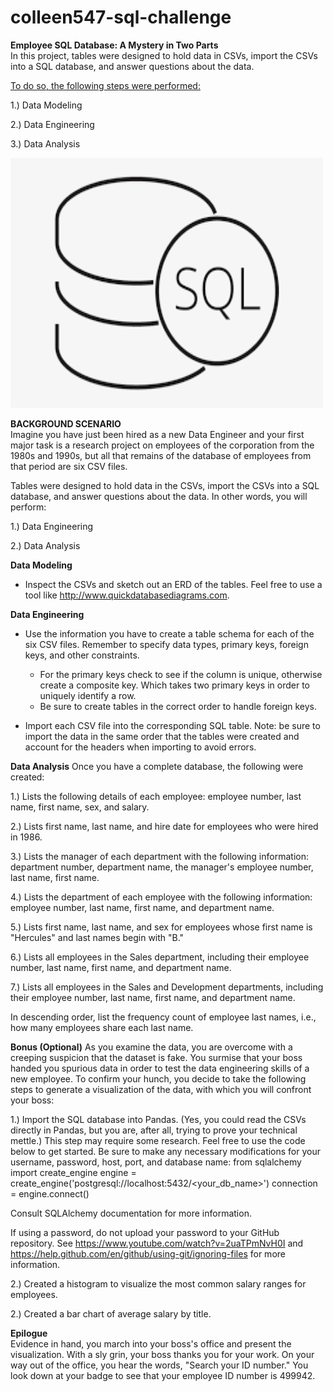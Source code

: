 # colleen547-sql-challenge

<b>Employee SQL Database: A Mystery in Two Parts</b><br>
In this project, tables were designed to hold data in CSVs, import the CSVs into a SQL database, and answer questions about the data.<br> 

<u>To do so, the following steps were performed:</u>

   1.) Data Modeling

   2.) Data Engineering

   3.) Data Analysis

<img src="static/images/Relations_SQL.png" width="500" height="400"/><img style="float:right"></div>

<b>BACKGROUND SCENARIO</b><br>
Imagine you have just been hired as a new Data Engineer and your first major task is a research project on employees of the corporation from the 1980s and 1990s, but all that remains of the database of employees from that period are six CSV files.
<br>

Tables were designed to hold data in the CSVs, import the CSVs into a SQL database, and answer questions about the data. In other words, you will perform:


   1.) Data Engineering


   2.) Data Analysis


<b>Data Modeling</b>
- Inspect the CSVs and sketch out an ERD of the tables. Feel free to use a tool like http://www.quickdatabasediagrams.com.

<b>Data Engineering</b>
- Use the information you have to create a table schema for each of the six CSV files. Remember to specify data types, primary keys, foreign keys, and other constraints.

  - For the primary keys check to see if the column is unique, otherwise create a composite key. Which takes two primary keys in order to uniquely identify a row.
  - Be sure to create tables in the correct order to handle foreign keys.



- Import each CSV file into the corresponding SQL table. Note: be sure to import the data in the same order that the tables were created and account for the headers when importing to avoid errors.



<b>Data Analysis</b>
Once you have a complete database, the following were created:


   1.) Lists the following details of each employee: employee number, last name, first name, sex, and salary.


   2.) Lists first name, last name, and hire date for employees who were hired in 1986.


   3.) Lists the manager of each department with the following information: department number, department name, the manager's employee number, last name, first name.


   4.) Lists the department of each employee with the following information: employee number, last name, first name, and department name.


   5.) Lists first name, last name, and sex for employees whose first name is "Hercules" and last names begin with "B."


   6.) Lists all employees in the Sales department, including their employee number, last name, first name, and department name.


   7.) Lists all employees in the Sales and Development departments, including their employee number, last name, first name, and department name.


In descending order, list the frequency count of employee last names, i.e., how many employees share each last name.



<b>Bonus (Optional)</b>
As you examine the data, you are overcome with a creeping suspicion that the dataset is fake. You surmise that your boss handed you spurious data in order to test the data engineering skills of a new employee. To confirm your hunch, you decide to take the following steps to generate a visualization of the data, with which you will confront your boss:


   1.) Import the SQL database into Pandas. (Yes, you could read the CSVs directly in Pandas, but you are, after all, trying to prove your technical mettle.) This step may require some research. Feel free to use the code below to get started. Be sure to make any necessary modifications for your username, password, host, port, and database name:
from sqlalchemy import create_engine
engine = create_engine('postgresql://localhost:5432/<your_db_name>')
connection = engine.connect()




Consult SQLAlchemy documentation for more information.


If using a password, do not upload your password to your GitHub repository. See https://www.youtube.com/watch?v=2uaTPmNvH0I and https://help.github.com/en/github/using-git/ignoring-files for more information.




   2.) Created a histogram to visualize the most common salary ranges for employees.


   2.) Created a bar chart of average salary by title.



<b>Epilogue</b><br>
Evidence in hand, you march into your boss's office and present the visualization. With a sly grin, your boss thanks you for your work. On your way out of the office, you hear the words, "Search your ID number." You look down at your badge to see that your employee ID number is 499942.

